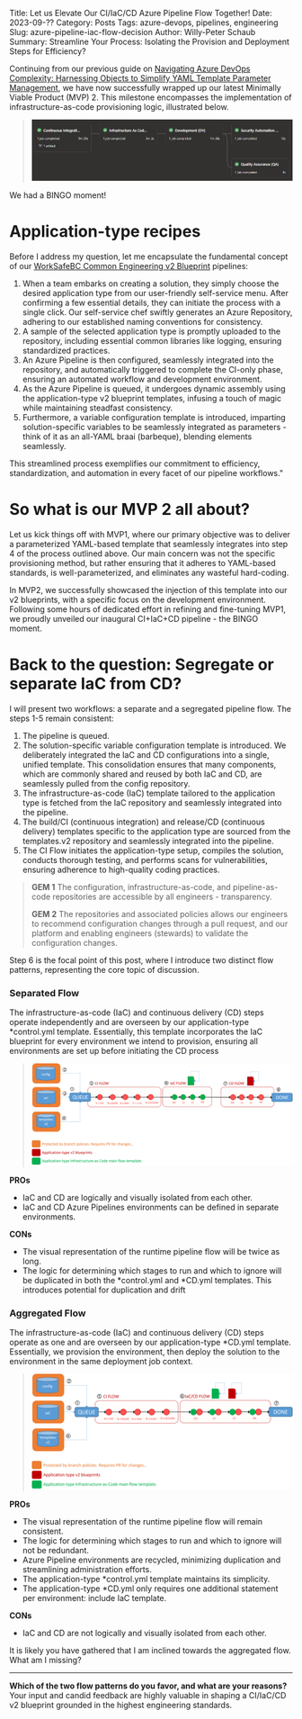 Title: Let us Elevate Our CI/IaC/CD Azure Pipeline Flow Together!
Date: 2023-09-??
Category: Posts
Tags: azure-devops, pipelines, engineering
Slug: azure-pipeline-iac-flow-decision
Author: Willy-Peter Schaub
Summary: Streamline Your Process: Isolating the Provision and Deployment Steps for Efficiency?

Continuing from our previous guide on [Navigating Azure DevOps Complexity: Harnessing Objects to Simplify YAML Template Parameter Management](/azure-pipeline-yaml-refactor.html), we have now successfully wrapped up our latest Minimally Viable Product (MVP) 2. This milestone encompasses the implementation of infrastructure-as-code provisioning logic, illustrated below.

> ![IaC Pipeline Run](../images/azure-pipeline-iac-flow-decision-1.png) 

We had a BINGO moment!

# Application-type recipes

Before I address my question, let me encapsulate the fundamental concept of our [WorkSafeBC Common Engineering v2 Blueprint](https://github.com/WorkSafeBC-Common-Engineering/AzureDevOps.Automation.Pipeline.Templates.v2)  pipelines:

1. When a team embarks on creating a solution, they simply choose the desired application type from our user-friendly self-service menu. After confirming a few essential details, they can initiate the process with a single click.
Our self-service chef swiftly generates an Azure Repository, adhering to our established naming conventions for consistency.
2. A sample of the selected application type is promptly uploaded to the repository, including essential common libraries like logging, ensuring standardized practices.
3. An Azure Pipeline is then configured, seamlessly integrated into the repository, and automatically triggered to complete the CI-only phase, ensuring an automated workflow and development environment.
4. As the Azure Pipeline is queued, it undergoes dynamic assembly using the application-type v2 blueprint templates, infusing a touch of magic while maintaining steadfast consistency.
5. Furthermore, a variable configuration template is introduced, imparting solution-specific variables to be seamlessly integrated as parameters - think of it as an all-YAML braai (barbeque), blending elements seamlessly.

This streamlined process exemplifies our commitment to efficiency, standardization, and automation in every facet of our pipeline workflows."

# So what is our MVP 2 all about?

Let us kick things off with MVP1, where our primary objective was to deliver a parameterized YAML-based template that seamlessly integrates into step 4 of the process outlined above. Our main concern was not the specific provisioning method, but rather ensuring that it adheres to YAML-based standards, is well-parameterized, and eliminates any wasteful hard-coding.

In MVP2, we successfully showcased the injection of this template into our v2 blueprints, with a specific focus on the development environment. Following some hours of dedicated effort in refining and fine-tuning MVP1, we proudly unveiled our inaugural CI+IaC+CD pipeline - the BINGO moment.

# Back to the question: Segregate or separate IaC from CD?

I will present two workflows: a separate and a segregated pipeline flow. The steps 1-5 remain consistent:

1. The pipeline is queued.
2. The solution-specific variable configuration template is introduced. We deliberately integrated the IaC and CD configurations into a single, unified template. This consolidation ensures that many components, which are commonly shared and reused by both IaC and CD, are seamlessly pulled from the config repository.
3. The infrastructure-as-code (IaC) template tailored to the application type is fetched from the IaC repository and seamlessly integrated into the pipeline.
4. The build/CI (continuous integration) and release/CD (continuous delivery) templates specific to the application type are sourced from the templates.v2 repository and seamlessly integrated into the pipeline.
5. The CI Flow initiates the application-type setup, compiles the solution, conducts thorough testing, and performs scans for vulnerabilities, ensuring adherence to high-quality coding practices.

> **GEM 1** 
> The configuration, infrastructure-as-code, and pipeline-as-code repositories are accessible by all engineers - transparency.
>
> **GEM 2**
> The repositories and associated policies allows our engineers to recommend configuration changes through a pull request, and our platform and enabling engineers (stewards) to validate the configuration changes.

Step 6 is the focal point of this post, where I introduce two distinct flow patterns, representing the core topic of discussion.

### Separated Flow

The infrastructure-as-code (IaC) and continuous delivery (CD) steps operate independently and are overseen by our application-type *control.yml template. Essentially, this template incorporates the IaC blueprint for every environment we intend to provision, ensuring all environments are set up before initiating the CD process

> ![IaC Flow A](../images/azure-pipeline-iac-flow-decision-2.png)

**PROs**

- IaC and CD are logically and visually isolated from each other.
- IaC and CD Azure Pipelines environments can be defined in separate environments. 

**CONs**

- The visual representation of the runtime pipeline flow will be twice as long.
- The logic for determining which stages to run and which to ignore will be duplicated in both the *control.yml and *CD.yml templates. This introduces potential for duplication and drift

### Aggregated Flow

The infrastructure-as-code (IaC) and continuous delivery (CD) steps operate as one and are overseen by our application-type *CD.yml template. Essentially, we provision the environment, then deploy the solution to the environment in the same deployment job context.

> ![IaC Flow B](../images/azure-pipeline-iac-flow-decision-3.png) 

**PROs**

- The visual representation of the runtime pipeline flow will remain consistent.
- The logic for determining which stages to run and which to ignore will not be redundant.
- Azure Pipeline environments are recycled, minimizing duplication and streamlining administration efforts.
- The application-type *control.yml template maintains its simplicity.
- The application-type *CD.yml only requires one additional statement per environment: include IaC template.

**CONs**

- IaC and CD are not logically and visually isolated from each other. 

It is likely you have gathered that I am inclined towards the aggregated flow. What am I missing?

---

**Which of the two flow patterns do you favor, and what are your reasons?** Your input and candid feedback are highly valuable in shaping a CI/IaC/CD v2 blueprint grounded in the highest engineering standards.

